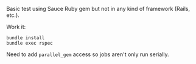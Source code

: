 Basic test using Sauce Ruby gem but not in any kind of framework (Rails, etc.).

Work it:

```shell
bundle install
bundle exec rspec
```

Need to add `parallel_gem` access so jobs aren't only run serially.
